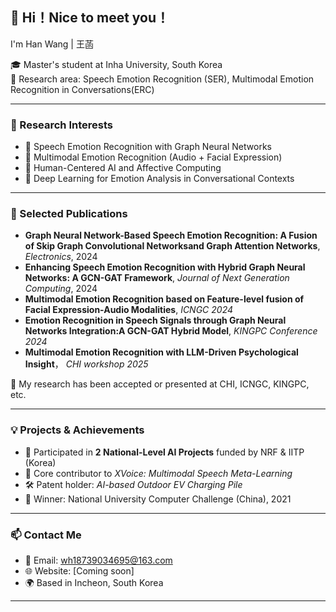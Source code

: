 ## 👋 Hi！Nice to meet you！

I'm Han Wang | 王菡

🎓 Master's student at Inha University, South Korea  
🔬 Research area: Speech Emotion Recognition (SER), Multimodal Emotion Recognition in Conversations(ERC)  

---

### 🧠 Research Interests
- 🎤 Speech Emotion Recognition with Graph Neural Networks
- 🎥 Multimodal Emotion Recognition (Audio + Facial Expression)
- 🤖 Human-Centered AI and Affective Computing
- 🧩 Deep Learning for Emotion Analysis in Conversational Contexts

---

### 📝 Selected Publications
- **Graph Neural Network-Based Speech Emotion Recognition: A Fusion of Skip Graph Convolutional Networksand Graph Attention Networks**, *Electronics*, 2024 
- **Enhancing Speech Emotion Recognition with Hybrid Graph Neural Networks: A GCN-GAT Framework**, *Journal of Next Generation Computing*, 2024 
- **Multimodal Emotion Recognition based on Feature-level fusion of Facial Expression-Audio Modalities**, *ICNGC 2024* 
- **Emotion Recognition in Speech Signals through Graph Neural Networks Integration:A GCN-GAT Hybrid Model**, *KINGPC Conference 2024* 
- **Multimodal Emotion Recognition with LLM-Driven Psychological Insight**， *CHI workshop 2025*

📌 My research has been accepted or presented at CHI, ICNGC, KINGPC, etc.

---

### 💡 Projects & Achievements
- 🧪 Participated in **2 National-Level AI Projects** funded by NRF & IITP (Korea)
- 🧠 Core contributor to *XVoice: Multimodal Speech Meta-Learning*
- 🛠 Patent holder: *AI-based Outdoor EV Charging Pile*  
- 🥇 Winner: National University Computer Challenge (China), 2021

---

### 📫 Contact Me
- 📧 Email: wh18739034695@163.com  
- 🌐 Website: [Coming soon]  
- 🌍 Based in Incheon, South Korea

---


